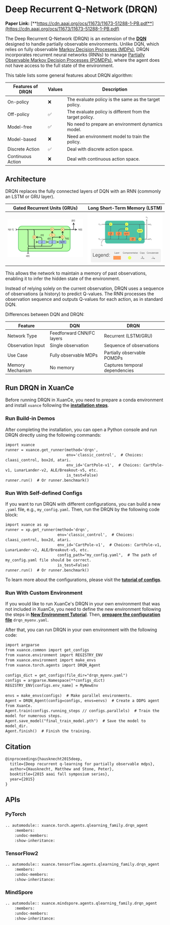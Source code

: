 # Deep Recurrent Q-Network (DRQN)

**Paper Link:** [**https://cdn.aaai.org/ocs/11673/11673-51288-1-PB.pdf**](https://cdn.aaai.org/ocs/11673/11673-51288-1-PB.pdf)

The Deep Recurrent Q-Network (DRQN) is an extension of the 
[**DQN**](dqn_agent.md) designed to handle partially observable environments. 
Unlike DQN, which relies on fully observable 
[Markov Decision Processes (MDPs)](https://en.wikipedia.org/wiki/Markov_decision_process), 
DRQN incorporates recurrent neural networks (RNNs) to manage 
[Partially Observable Markov Decision Processes (POMDPs)](https://en.wikipedia.org/wiki/Partially_observable_Markov_decision_process), 
where the agent does not have access to the full state of the environment.

This table lists some general features about DRQN algorithm:

| Features of DRQN  | Values | Description                                              |
|-------------------|--------|----------------------------------------------------------|
| On-policy         | ❌      | The evaluate policy is the same as the target policy.    |
| Off-policy        | ✅      | The evaluate policy is different from the target policy. | 
| Model-free        | ✅      | No need to prepare an environment dynamics model.        | 
| Model-based       | ❌      | Need an environment model to train the policy.           | 
| Discrete Action   | ✅      | Deal with discrete action space.                         |   
| Continuous Action | ❌      | Deal with continuous action space.                       |

## Architecture

DRQN replaces the fully connected layers of DQN with an RNN (commonly an LSTM or GRU layer).

| Gated Recurrent Units (GRUs)                                                         | Long Short-Term Memory (LSTM)                                                          |
|--------------------------------------------------------------------------------------|----------------------------------------------------------------------------------------|
| <img src="../../../../_static/figures/algo_framework/GRU.png" alt="GRU" width="300"> | <img src="../../../../_static/figures/algo_framework/LSTM.png" alt="LSTM" width="300"> |

This allows the network to maintain a memory of past observations, enabling it to infer the hidden state of the environment.

Instead of relying solely on the current observation, 
DRQN uses a sequence of observations (a history) to predict Q-values.
The RNN processes the observation sequence and outputs Q-values for each action, as in standard DQN.

Differences between DQN and DRQN:

| Feature           | DQN                       | DRQN                           |
|-------------------|---------------------------|--------------------------------|
| Network Type      | Feedforward CNN/FC layers | Recurrent (LSTM/GRU)           |
| Observation Input | Single observation        | Sequence of observations       |
| Use Case          | Fully observable MDPs     | Partially observable POMDPs    |
| Memory Mechanism  | No memory                 | Captures temporal dependencies |

## Run DRQN in XuanCe

Before running DRQN in XuanCe, you need to prepare a conda environment and install ``xuance`` following 
the [**installation steps**](./../../../usage/installation.rst#install-xuance).

### Run Build-in Demos

After completing the installation, you can open a Python console and run DRQN directly using the following commands:

```python3
import xuance
runner = xuance.get_runner(method='drqn',
                           env='classic_control',  # Choices: claasi_control, box2d, atari.
                           env_id='CartPole-v1',  # Choices: CartPole-v1, LunarLander-v2, ALE/Breakout-v5, etc.
                           is_test=False)
runner.run()  # Or runner.benchmark()
```

### Run With Self-defined Configs

If you want to run DRQN with different configurations, you can build a new ``.yaml`` file, e.g., ``my_config.yaml``.
Then, run the DRQN by the following code block:

```python3
import xuance as xp
runner = xp.get_runner(method='drqn',
                       env='classic_control',  # Choices: claasi_control, box2d, atari.
                       env_id='CartPole-v1',  # Choices: CartPole-v1, LunarLander-v2, ALE/Breakout-v5, etc.
                       config_path="my_config.yaml",  # The path of my_config.yaml file should be correct.
                       is_test=False)
runner.run()  # Or runner.benchmark()
```

To learn more about the configurations, please visit the 
[**tutorial of configs**](./../../configs/configuration_examples.rst).

### Run With Custom Environment

If you would like to run XuanCe's DRQN in your own environment that was not included in XuanCe, 
you need to define the new environment following the steps in 
[**New Environment Tutorial**](./../../../usage/new_envs.rst).
Then, [**prepapre the configuration file**](./../../../usage/new_envs.rst#step-2-create-the-config-file-and-read-the-configurations) 
 ``drqn_myenv.yaml``.

After that, you can run DRQN in your own environment with the following code:

```python3
import argparse
from xuance.common import get_configs
from xuance.environment import REGISTRY_ENV
from xuance.environment import make_envs
from xuance.torch.agents import DRQN_Agent

configs_dict = get_configs(file_dir="drqn_myenv.yaml")
configs = argparse.Namespace(**configs_dict)
REGISTRY_ENV[configs.env_name] = MyNewEnv

envs = make_envs(configs)  # Make parallel environments.
Agent = DRQN_Agent(config=configs, envs=envs)  # Create a DDPG agent from XuanCe.
Agent.train(configs.running_steps // configs.parallels)  # Train the model for numerous steps.
Agent.save_model("final_train_model.pth")  # Save the model to model_dir.
Agent.finish()  # Finish the training.
```

## Citation

```{code-block} bash
@inproceedings{hausknecht2015deep,
  title={Deep recurrent q-learning for partially observable mdps},
  author={Hausknecht, Matthew and Stone, Peter},
  booktitle={2015 aaai fall symposium series},
  year={2015}
}
```

## APIs

### PyTorch

```{eval-rst}
.. automodule:: xuance.torch.agents.qlearning_family.drqn_agent
    :members:
    :undoc-members:
    :show-inheritance:
```

### TensorFlow2

```{eval-rst}
.. automodule:: xuance.tensorflow.agents.qlearning_family.drqn_agent
    :members:
    :undoc-members:
    :show-inheritance:
```

### MindSpore

```{eval-rst}
.. automodule:: xuance.mindspore.agents.qlearning_family.drqn_agent
    :members:
    :undoc-members:
    :show-inheritance:
```

